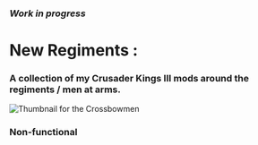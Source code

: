 ### *Work in progress*  
  
# New Regiments :
### A collection of my Crusader Kings III mods around the regiments / men at arms.
  
![Thumbnail for the Crossbowmen](https://github.com/ImMorph/CK3_Regiments/blob/main/images/thumbnails/others/repo_thumbnail_1.jpg?raw=true)  
  
### Non-functional
